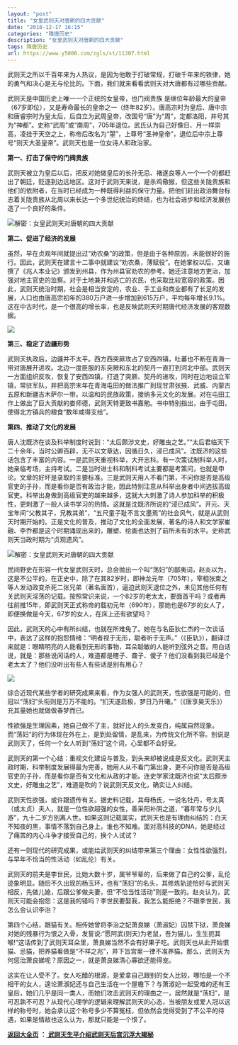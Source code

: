 ```yaml
---
layout: "post"
title: "女皇武则天对唐朝的四大贡献"
date: "2018-12-17 16:15"
categories: "隋唐历史"
description: "女皇武则天对唐朝的四大贡献"
tags: 隋唐历史
url: https://www.y5000.com/zgls/st/11207.html
---
```






武则天之所以千百年来为人热议，是因为他敢于打破常规，打破千年来的铁律，她的勇气和决心是无与伦比的。下面，我们就来看看武则天对大唐都有过哪些贡献。

武则天是中国历史上唯一一个正统的女皇帝，也门阀贵族
是继位年龄最大的皇帝（67岁即位），又是寿命最长的皇帝之一（终年82岁）。唐高宗时为皇后、唐中宗和唐睿宗时为皇太后，后自立为武周皇帝，改国号“唐”为“周”，定都洛阳，并号其为“神都”。史称“武周”或“南周”，705年退位。武氏认为自己好像日、月一样崇高，凌挂于天空之上，称帝后改名为“曌”，上尊号“圣神皇帝”，退位后中宗上尊号“则天大圣皇帝”。武则天也是一位女诗人和政治家。

**第一、打击了保守的门阀贵族**

武则天被立为皇后以后，把反对她做皇后的长孙无忌、褚遂良等人一个一个的都赶出了朝廷，贬逐到边远地区。这对于武则天来说，是杀鸡儆猴，但这些关陇贵族和他们的依附者，在当时已经成为一种既得利益的保守力量。把他们赶出政治舞台标志着关陇贵族从北周以来长达一个多世纪统治的终结，也为社会进步和经济发展创造了一个良好的条件。

![解密：女皇武则天对唐朝的四大贡献](/uploads/allimg/170118/6-1F11Q0091I36.JPG)

**第二、促进了经济的发展**

虽然，早在贞观年间就提出过“劝农桑”的政策，但是由于各种原因，未能很好的施行。因此，武则天在建言十二事中就建议“劝农桑，薄赋役”。在她掌权以后，又编撰了《兆人本业记》颁发到州县，作为州县官劝农的参考。她还注意地方吏治，加强对地主官吏的监察。对于土地兼并和逃亡的农民，也采取比较宽容的政策。因此，武则天统治时期，社会是相当安定的，农业、手工业和商业都有了长足的发展，人口也由唐高宗初年的380万户进一步增加到615万户，平均每年增长9.1%。这在中古时代，是一个很高的增长率，也是反映武则天时期唐代经济发展的客观数据。

![](https://img.y5000.com/uploads/allimg/170118/101359C34-0.jpg)

**第三、稳定了边疆形势**

武则天执政后，边疆并不太平。西方西突厥攻占了安西四镇，吐蕃也不断在青海一带对唐展开进攻。北边一度臣服的东突厥和东北的契丹一直打到河北中部。武则天一方面组织反攻，恢复了安西四镇，打退了突厥、契丹的进攻，同时在边地设立军镇，常驻军队，并把高宗末年在青海屯田的做法推广到现甘肃张掖、武威、内蒙古五原和新疆吉木萨尔一带。以温和的民族政策，接纳多元文化的发展。对在屯田工作上做出了巨大贡献的娄师德，武则天特更致书嘉勉。书中特别指出，由于屯田，使得北方镇兵的粮食“数年咸得支给”。

**第四、推动了文化的发展**

唐人沈既济在谈及科举制度时说到：“太后颇涉文史，好雕虫之艺。”“太后君临天下二十余年，当时公卿百辟，无不以文章达，因循日久，浸已成风”。沈既济的这些话包含了丰富的内容。一是武则天重视科举，大开志科。有一次策试制科举人时，她亲临考场，主持考试。二是当时进士科和制科考试主要都是考策问，也就是申论。文章的好坏是录取的主要标准。三是武则天用人不看门第，不问你是否是高级官吏的子孙，而是看你是否有政治才能，因此特别注意从科举出身者中间选拔高级官吏。科举出身做到高级官吏的越来越多，这就大大刺激了诗人参加科举的积极性，更刺激了一般人读书学习的热情。这就是沈既济所说的“浸已成风”。开元、天宝年间“父教其子，兄教其弟”，“五尺童子耻不言文墨焉”的社会风气，就是从武则天时期开始的。正是文化的普及，推动了文化的全面发展，著名的诗人和文学家崔融、李乔都是这个时期涌现出来的，雕塑、绘画也达到了前所未有的水平。史称武则天当政时期为“贞观遗风”。

![解密：女皇武则天对唐朝的四大贡献](/uploads/allimg/170118/6-1F11Q01022939.JPG)

民间野史在形容一代女皇武则天时，总会抛出一个叫“荡妇”的鄙夷词，赵炎以为，这是不公平的。在正史中，除了在其82岁时，即神龙元年（705年），宰相张柬之等人发动政变杀死二张兄弟（著名面首），逼迫武则天退位之外，未见其他任何有关武则天淫荡的记载。按照常识来说，一个82岁的老太太，要面首干吗？或者再往前推15年，即武则天正式称帝的载初元年（690年），那她也是67岁的女人了，即便换做是今天，67岁的女人，在床上还有欲望吗？

因此，武则天的心中有所纠结，也就在所难免了。她在与名臣狄仁杰的一次谈话中，表达了这样的抱怨情绪：“明者视于无形，聪者听于无声。”（《臣轨》），翻译过来就是：眼睛明亮的人能看到无形的事物，耳朵聪敏的人能听到弦外之音。用白话说，就是：那些说闲话的人，难道都是瞎子、聋子、傻子？他们没看到我已经是个老太太了？他们没听出有些人有些话是别有用心？

![](https://img.y5000.com/uploads/allimg/170118/1013593539-1.jpg)

综合近现代某些学者的研究成果来看，作为女强人的武则天，性欲强是可能的，但冠以“荡妇”头衔则是万万不能的。“扪天遂启极，梦日乃升曦。”（《唐享昊天乐》）充其量她也就做做春梦而已。

性欲强是生理因素，她自己做不了主，就好比人的头发变白，纯属自然现象。而“荡妇”的行为体现在外在上，是到处留情，是乱来，为传统文化所不容。别说是武则天了，任何一个女人听到“荡妇”这个词，心里都不会好受。

武则天的第一个心结：重视文化建设与普及，到头来却被说成是反文化。武则天主政时期，科举制度发展得最为完善，她用人从不看门第出身，更不问你是否是高级官吏的子孙，而是看你是否有文化和从政的才能。连史学家沈既济也说“太后颇涉文史，好雕虫之艺”，难道是吹的？说武则天反文化，确实让人纠结。

武则天性欲强，或许跟遗传有关。据史料记载，其母杨氏，一说名牡丹，号太真（或太贞）夫人，就是一位性欲超强的女性，善采阳补阴之道，“暮年常与少儿游”，九十二岁方别离人世。如果这则记载属实，武则天也是有理由纠结的：白天不知夜的黑，事情不落到自己身上，谁也不知难。面对高科技的DNA，她是经过了痛苦的内心斗争才接受自己的，换个人试试？

还有一则现代的研究成果，或能给武则天的纠结带来第三个理由：女性性欲强烈，与早年不恰当的性活动（如乱伦）有关。

武则天的前夫是李世民，比她大数十岁，属爷爷辈的，后来做了自己的公爹，乱伦迹象明显。随后不久出现的杨玉环，也有“荡妇”的名头，其修炼轨迹恰好与武则天相反，先做儿媳，后跟公爹做夫妻，但“不恰当性活动”则是一致的。赵炎认为，武则天可能会抱怨：这是我的错吗？李世民要娶我，我怎么能拒绝？不跟李世民，我怎么会认识李治？

第四个心结，跟猫有关。相传她曾将李治之妃萧良娣（萧淑妃）囚禁下狱，萧良娣对她的残暴行为恨之入骨，发誓说:“愿阿武(则天)为老鼠，吾为猫儿，生生扼其喉!”这话传到了武则天耳朵里，萧良娣当然不会有好果子吃。武则天也从此开始恨猫、忌猫，把养猫看做是“不祥之兆”，并下旨宫里一律不准养猫。那么，武则天为何惩治萧良娣呢？原因之一，就是萧良娣清心寡欲还能得宠。

这实在让人受不了。女人吃醋的根源，是爱拿自己跟别的女人比较，哪怕是一个不相干的女人，遑论萧淑妃还与自己生活在一个屋檐下？与萧淑妃一起受难的还有王皇后，她们几乎是同一类人，而她们攻击武则天的理由之一，居然就是“荡妇”，是可忍孰不可忍？从现代心理学的逻辑来理解武则天的心态，当被朋友或爱人冠以这样的称号时，她会承认这个称号多少不算冤枉，但依然会觉得受到了不公平的待遇，如果是情敌也这么认为，那就只能是一个恨了。

**[返回大全页](https://www.y5000.com/zgls/st/18071.html)** **：**[
**武则天生平介绍武则天后宫沉浮大揭秘**](https://www.y5000.com/zgls/st/18071.html)
